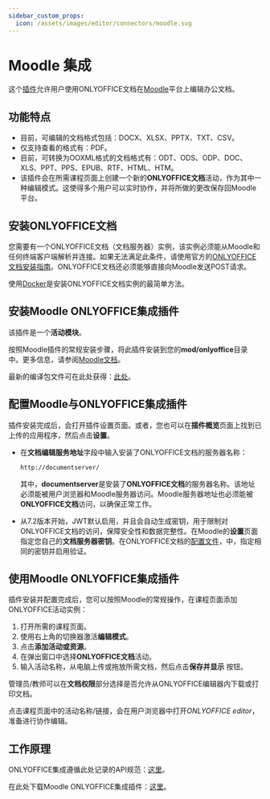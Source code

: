```yaml
---
sidebar_custom_props:
  icon: /assets/images/editor/connectors/moodle.svg
---
```


# Moodle 集成

这个[插件](https://github.com/ONLYOFFICE/moodle-mod_onlyofficeeditor)允许用户使用ONLYOFFICE文档在[Moodle](https://moodle.org/)平台上编辑办公文档。

## 功能特点

- 目前，可编辑的文档格式包括：DOCX、XLSX、PPTX、TXT、CSV。
- 仅支持查看的格式有：PDF。
- 目前，可转换为OOXML格式的文档格式有：ODT、ODS、ODP、DOC、XLS、PPT、PPS、EPUB、RTF、HTML、HTM。
- 该插件会在所需课程页面上创建一个新的**ONLYOFFICE文档**活动，作为其中一种编辑模式。这使得多个用户可以实时协作，并将所做的更改保存回Moodle平台。

## 安装ONLYOFFICE文档

您需要有一个ONLYOFFICE文档（文档服务器）实例，该实例必须能从Moodle和任何终端客户端解析并连接。如果无法满足此条件，请使用官方的[ONLYOFFICE文档安装指南](https://helpcenter.onlyoffice.com/server/linux/document/linux-installation.aspx)。ONLYOFFICE文档还必须能够直接向Moodle发送POST请求。

使用[Docker](https://github.com/onlyoffice/Docker-DocumentServer)是安装ONLYOFFICE文档实例的最简单方法。

## 安装Moodle ONLYOFFICE集成插件

该插件是一个**活动模块**。

按照Moodle插件的常规安装步骤，将此插件安装到您的**mod/onlyoffice**目录中。更多信息，请参阅[Moodle文档](https://docs.moodle.org/311/en/Installing_plugins)。

最新的编译包文件可在此处获得：[此处](https://github.com/ONLYOFFICE/moodle-mod_onlyofficeeditor/releases)。

## 配置Moodle与ONLYOFFICE集成插件

插件安装完成后，会打开插件设置页面。或者，您也可以在**插件概览**页面上找到已上传的应用程序，然后点击**设置**。

- 在**文档编辑服务地址**字段中输入安装了ONLYOFFICE文档的服务器名称：

  ``` sh
  http://documentserver/
  ```

  其中，**documentserver**是安装了**ONLYOFFICE文档**的服务器名称。该地址必须能被用户浏览器和Moodle服务器访问。Moodle服务器地址也必须能被**ONLYOFFICE文档**访问，以确保正常工作。

- 从7.2版本开始，JWT默认启用，并且会自动生成密钥，用于限制对ONLYOFFICE文档的访问，保障安全性和数据完整性。在Moodle的**设置**页面指定您自己的**文档服务器密钥**。在ONLYOFFICE文档的[配置文件](../../additional-api/signature/signature.md)，中，指定相同的密钥并启用验证。

## 使用Moodle ONLYOFFICE集成插件

插件安装并配置完成后，您可以按照Moodle的常规操作，在课程页面添加ONLYOFFICE活动实例：

1. 打开所需的课程页面。
2. 使用右上角的切换器激活**编辑模式**。
3. 点击**添加活动或资源**。
4. 在弹出窗口中选择**ONLYOFFICE文档**活动。
5. 输入活动名称，从电脑上传或拖放所需文档，然后点击**保存并显示** 按钮。

管理员/教师可以在**文档权限**部分选择是否允许从ONLYOFFICE编辑器内下载或打印文档。

点击课程页面中的活动名称/链接，会在用户浏览器中打开*ONLYOFFICE editor*，准备进行协作编辑。

## 工作原理

ONLYOFFICE集成遵循此处记录的API规范：[这里](../basic-concepts.md)。

在此处下载Moodle ONLYOFFICE集成插件：[这里](https://github.com/ONLYOFFICE/moodle-mod_onlyofficeeditor)。
